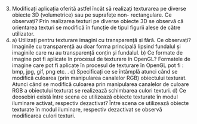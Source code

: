 ﻿3. Modificați aplicația oferită astfel încât să realizați texturarea pe diverse obiecte 3D (volumetrice) sau pe suprafețe non- rectangulare. Ce observați?
Prin realizarea texturi pe diverse obiecte 3D se observă că orientarea texturi se modifică în funcție de tipul figurii alese de către utilizator.
6. a) Utilizați pentru texturare imagini cu transparență și fără. Ce observați?
Imaginile cu transparență au doar forma principală lipsind fundalul și imaginile care nu au transparență conțin și fundalul.
b) Ce formate de imagine pot fi aplicate în procesul de texturare în OpenGL?
Formatele de imagine care pot fi aplicate în procesul de texturare în OpenGL pot fi : bmp, jpg, gif, png etc. .
c) Specificați ce se întâmplă atunci când se modifică culoarea (prin manipularea canalelor RGB) obiectului texturat. Atunci când se modifică culoarea prin manipularea canalelor de culoare RGB a obiectului texturat se realizează schimbarea culori texturi.
d) Ce deosebiri există între scena ce utilizează obiecte texturate în modul iluminare activat, respectiv dezactivat?
Între scena ce utilizează obiecte texturate în modul iluminare, respectiv dezactivat se observă modificarea culori texturi.
